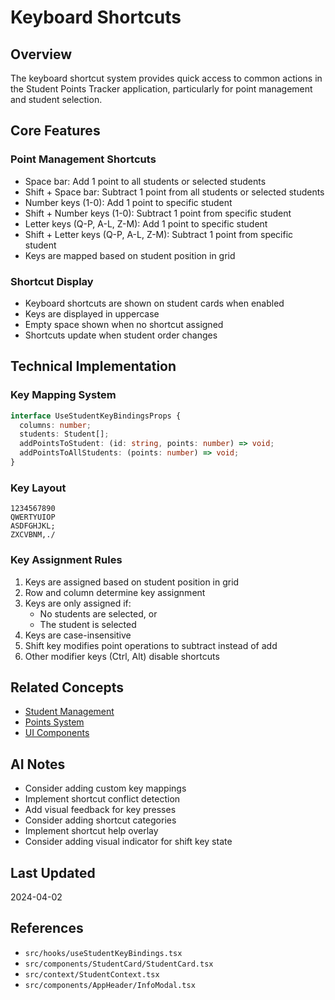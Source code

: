 # Keyboard Shortcuts

## Overview
The keyboard shortcut system provides quick access to common actions in the Student Points Tracker application, particularly for point management and student selection.

## Core Features

### Point Management Shortcuts
- Space bar: Add 1 point to all students or selected students
- Shift + Space bar: Subtract 1 point from all students or selected students
- Number keys (1-0): Add 1 point to specific student
- Shift + Number keys (1-0): Subtract 1 point from specific student
- Letter keys (Q-P, A-L, Z-M): Add 1 point to specific student
- Shift + Letter keys (Q-P, A-L, Z-M): Subtract 1 point from specific student
- Keys are mapped based on student position in grid

### Shortcut Display
- Keyboard shortcuts are shown on student cards when enabled
- Keys are displayed in uppercase
- Empty space shown when no shortcut assigned
- Shortcuts update when student order changes

## Technical Implementation

### Key Mapping System
```typescript
interface UseStudentKeyBindingsProps {
  columns: number;
  students: Student[];
  addPointsToStudent: (id: string, points: number) => void;
  addPointsToAllStudents: (points: number) => void;
}
```

### Key Layout
```
1234567890
QWERTYUIOP
ASDFGHJKL;
ZXCVBNM,./
```

### Key Assignment Rules
1. Keys are assigned based on student position in grid
2. Row and column determine key assignment
3. Keys are only assigned if:
   - No students are selected, or
   - The student is selected
4. Keys are case-insensitive
5. Shift key modifies point operations to subtract instead of add
6. Other modifier keys (Ctrl, Alt) disable shortcuts

## Related Concepts
- [Student Management](./concept-student-management.md)
- [Points System](./concept-points-system.md)
- [UI Components](./arch-ui-components.md)

## AI Notes
- Consider adding custom key mappings
- Implement shortcut conflict detection
- Add visual feedback for key presses
- Consider adding shortcut categories
- Implement shortcut help overlay
- Consider adding visual indicator for shift key state

## Last Updated
2024-04-02

## References
- `src/hooks/useStudentKeyBindings.tsx`
- `src/components/StudentCard/StudentCard.tsx`
- `src/context/StudentContext.tsx`
- `src/components/AppHeader/InfoModal.tsx` 